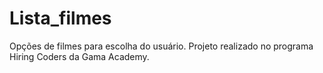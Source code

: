 # Lista_filmes
Opções de filmes para escolha do usuário. Projeto realizado no programa Hiring Coders da Gama Academy.

